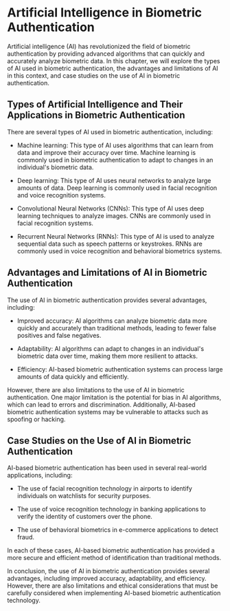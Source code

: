 Artificial Intelligence in Biometric Authentication
============================================================

Artificial intelligence (AI) has revolutionized the field of biometric authentication by providing advanced algorithms that can quickly and accurately analyze biometric data. In this chapter, we will explore the types of AI used in biometric authentication, the advantages and limitations of AI in this context, and case studies on the use of AI in biometric authentication.

Types of Artificial Intelligence and Their Applications in Biometric Authentication
-----------------------------------------------------------------------------------

There are several types of AI used in biometric authentication, including:

* Machine learning: This type of AI uses algorithms that can learn from data and improve their accuracy over time. Machine learning is commonly used in biometric authentication to adapt to changes in an individual's biometric data.

* Deep learning: This type of AI uses neural networks to analyze large amounts of data. Deep learning is commonly used in facial recognition and voice recognition systems.

* Convolutional Neural Networks (CNNs): This type of AI uses deep learning techniques to analyze images. CNNs are commonly used in facial recognition systems.

* Recurrent Neural Networks (RNNs): This type of AI is used to analyze sequential data such as speech patterns or keystrokes. RNNs are commonly used in voice recognition and behavioral biometrics systems.

Advantages and Limitations of AI in Biometric Authentication
------------------------------------------------------------

The use of AI in biometric authentication provides several advantages, including:

* Improved accuracy: AI algorithms can analyze biometric data more quickly and accurately than traditional methods, leading to fewer false positives and false negatives.

* Adaptability: AI algorithms can adapt to changes in an individual's biometric data over time, making them more resilient to attacks.

* Efficiency: AI-based biometric authentication systems can process large amounts of data quickly and efficiently.

However, there are also limitations to the use of AI in biometric authentication. One major limitation is the potential for bias in AI algorithms, which can lead to errors and discrimination. Additionally, AI-based biometric authentication systems may be vulnerable to attacks such as spoofing or hacking.

Case Studies on the Use of AI in Biometric Authentication
---------------------------------------------------------

AI-based biometric authentication has been used in several real-world applications, including:

* The use of facial recognition technology in airports to identify individuals on watchlists for security purposes.

* The use of voice recognition technology in banking applications to verify the identity of customers over the phone.

* The use of behavioral biometrics in e-commerce applications to detect fraud.

In each of these cases, AI-based biometric authentication has provided a more secure and efficient method of identification than traditional methods.

In conclusion, the use of AI in biometric authentication provides several advantages, including improved accuracy, adaptability, and efficiency. However, there are also limitations and ethical considerations that must be carefully considered when implementing AI-based biometric authentication technology.
